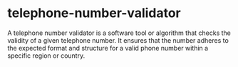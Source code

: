 # telephone-number-validator
A telephone number validator is a software tool or algorithm that checks the validity of a given telephone number. It ensures that the number adheres to the expected format and structure for a valid phone number within a specific region or country.
